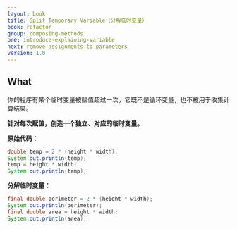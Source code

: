 ```yaml
---
layout: book
title: Split Temporary Variable（分解临时变量）
book: refactor
group: composing-methods
pre: introduce-explaining-variable
next: remove-assignments-to-parameters
version: 1.0
---
```


## What

你的程序有某个临时变量被赋值超过一次，它既不是循环变量，也不被用于收集计算结果。

**针对每次赋值，创造一个独立、对应的临时变量。**


**原始代码：**

```java
double temp = 2 * (height * width);
System.out.println(temp);
temp = height * width;
System.out.println(temp);
```

**分解临时变量：**

```java
final double perimeter = 2 * (height * width);
System.out.println(perimeter);
final double area = height * width;
System.out.println(area);
```